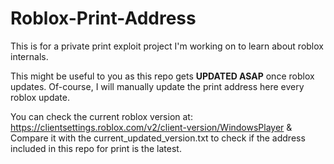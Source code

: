 # Roblox-Print-Address
This is for a private print exploit project I'm working on to learn about roblox internals.

This might be useful to you as this repo gets **UPDATED ASAP** once roblox updates. Of-course, I will manually update the print address here every roblox update.

You can check the current roblox version at: https://clientsettings.roblox.com/v2/client-version/WindowsPlayer
& Compare it with the current_updated_version.txt to check if the address included in this repo for print is the latest.
